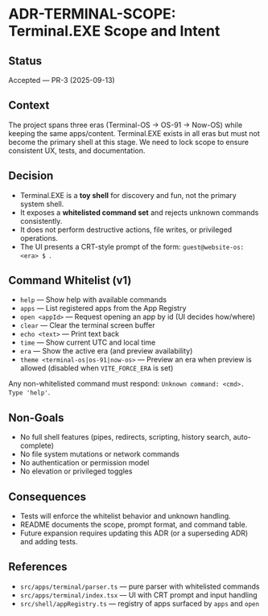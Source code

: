 # ADR-TERMINAL-SCOPE: Terminal.EXE Scope and Intent

## Status
Accepted — PR-3 (2025-09-13)

## Context
The project spans three eras (Terminal-OS → OS-91 → Now-OS) while keeping the same apps/content. Terminal.EXE exists in all eras but must not become the primary shell at this stage. We need to lock scope to ensure consistent UX, tests, and documentation.

## Decision
- Terminal.EXE is a **toy shell** for discovery and fun, not the primary system shell.
- It exposes a **whitelisted command set** and rejects unknown commands consistently.
- It does not perform destructive actions, file writes, or privileged operations.
- The UI presents a CRT-style prompt of the form: `guest@website-os:<era> $ `.

## Command Whitelist (v1)
- `help` — Show help with available commands
- `apps` — List registered apps from the App Registry
- `open <appId>` — Request opening an app by id (UI decides how/where)
- `clear` — Clear the terminal screen buffer
- `echo <text>` — Print text back
- `time` — Show current UTC and local time
- `era` — Show the active era (and preview availability)
- `theme <terminal-os|os-91|now-os>` — Preview an era when preview is allowed (disabled when `VITE_FORCE_ERA` is set)

Any non-whitelisted command must respond: `Unknown command: <cmd>. Type 'help'`.

## Non-Goals
- No full shell features (pipes, redirects, scripting, history search, auto-complete)
- No file system mutations or network commands
- No authentication or permission model
- No elevation or privileged toggles

## Consequences
- Tests will enforce the whitelist behavior and unknown handling.
- README documents the scope, prompt format, and command table.
- Future expansion requires updating this ADR (or a superseding ADR) and adding tests.

## References
- `src/apps/terminal/parser.ts` — pure parser with whitelisted commands
- `src/apps/terminal/index.tsx` — UI with CRT prompt and input handling
- `src/shell/appRegistry.ts` — registry of apps surfaced by `apps` and `open`
